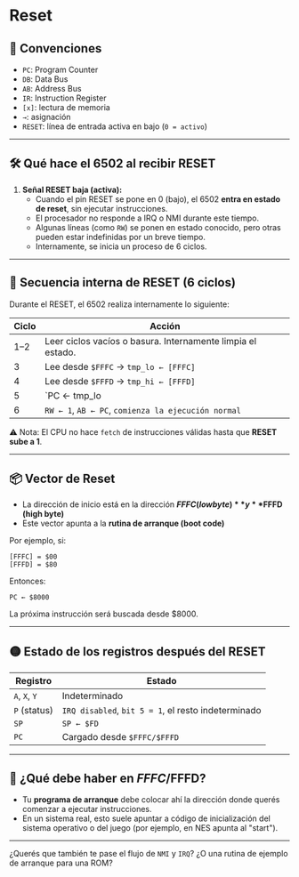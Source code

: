 # Reset

## 🧠 Convenciones

- `PC`: Program Counter  
- `DB`: Data Bus  
- `AB`: Address Bus  
- `IR`: Instruction Register  
- `[x]`: lectura de memoria  
- `→`: asignación  
- `RESET`: línea de entrada activa en bajo (`0 = activo`)

---

## 🛠️ Qué hace el 6502 al recibir RESET

1. **Señal RESET baja (activa):**
   - Cuando el pin RESET se pone en 0 (bajo), el 6502 **entra en estado de reset**, sin ejecutar instrucciones.
   - El procesador no responde a IRQ o NMI durante este tiempo.
   - Algunas líneas (como `RW`) se ponen en estado conocido, pero otras pueden estar indefinidas por un breve tiempo.
   - Internamente, se inicia un proceso de 6 ciclos.

---

## 🔁 Secuencia interna de RESET (6 ciclos)

Durante el RESET, el 6502 realiza internamente lo siguiente:

| Ciclo | Acción                                                  |
|-------|---------------------------------------------------------|
| 1–2   | Leer ciclos vacíos o basura. Internamente limpia el estado. |
| 3     | Lee desde `$FFFC` → `tmp_lo ← [FFFC]`                   |
| 4     | Lee desde `$FFFD` → `tmp_hi ← [FFFD]`                   |
| 5     | `PC ← tmp_lo | (tmp_hi << 8)`                           |
| 6     | `RW ← 1`, `AB ← PC`, `comienza la ejecución normal`     |

⚠️ Nota: El CPU no hace `fetch` de instrucciones válidas hasta que **RESET sube a 1**.

---

## 📦 Vector de Reset

- La dirección de inicio está en la dirección **$FFFC (low byte)** y **$FFFD (high byte)**
- Este vector apunta a la **rutina de arranque (boot code)**

Por ejemplo, si:
```
[FFFC] = $00
[FFFD] = $80
```
Entonces:
```
PC ← $8000
```
La próxima instrucción será buscada desde $8000.

---

## 🟡 Estado de los registros después del RESET

| Registro | Estado                  |
|----------|-------------------------|
| `A`, `X`, `Y` | Indeterminado       |
| `P` (status)  | `IRQ disabled`, `bit 5 = 1`, el resto indeterminado |
| `SP`          | `SP ← $FD`          |
| `PC`          | Cargado desde `$FFFC/$FFFD` |

---

## 📌 ¿Qué debe haber en $FFFC/$FFFD?

- Tu **programa de arranque** debe colocar ahí la dirección donde querés comenzar a ejecutar instrucciones.
- En un sistema real, esto suele apuntar a código de inicialización del sistema operativo o del juego (por ejemplo, en NES apunta al "start").

---

¿Querés que también te pase el flujo de `NMI` y `IRQ`? ¿O una rutina de ejemplo de arranque para una ROM?
